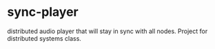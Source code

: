 # sync-player
distributed audio player that will stay in sync with all nodes. Project for distributed systems class.
